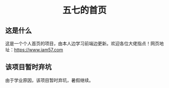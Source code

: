 <div align=center>

# 五七的首页

</div>

## 这是什么

这是一个个人首页的项目，由本人边学习前端边更新。欢迎各位大佬指点！网页地址：https://www.iam57.com

## 该项目暂时弃坑

由于学业原因，该项目暂时弃坑，暑假继续。
